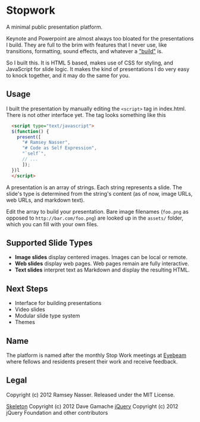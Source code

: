 Stopwork
=========
A minimal public presentation platform.

Keynote and Powerpoint are almost always too bloated for the presentations I build. They are full to the brim with features that I never use, like transitions, formatting, sound effects, and whatever a ["build"](http://support.apple.com/kb/HT4639) is.

So I built this. It is HTML 5 based, makes use of CSS for styling, and JavaScript for slide logic. It makes the kind of presentations I do very easy to knock together, and it may do the same for you.

Usage
-----
I built the presentation by manually editing the `<script>` tag in index.html. There is not other interface yet. The tag looks something like this

```html
  <script type="text/javascript">
  $(function() {
    present([
      "# Ramsey Nasser",
      "# Code as Self Expression",
      "`self`",
      // ...
      ]);
  })l
  </script>
```

A presentation is an array of strings. Each string represents a slide. The slide's type is determined from the string's content (as of now, image URLs, web URLs, and markdown text).

Edit the array to build your presentation. Bare image filenames (`foo.png` as opposed to `http://bar.com/foo.png`) are looked up in the `assets/` folder, which you can fill with your own files.

Supported Slide Types
---------------------
- **Image slides** display centered images. Images can be local or remote.
- **Web slides** display web pages. Web pages remain are fully interactive.
- **Text slides** interpret text as Markdown and display the resulting HTML.

Next Steps
----------
- Interface for building presentations
- Video slides
- Modular slide type system
- Themes

Name
----
The platform is named after the monthly Stop Work meetings at [Eyebeam](http://eyebeam.org) where fellows and residents present their work and receive feedback.

Legal 
-----
Copyright (c) 2012 Ramsey Nasser. Released under the MIT License.

[Skeleton](http://www.getskeleton.com/) Copyright (c) 2012 Dave Gamache
[jQuery](http://jquery.com) Copyright (c) 2012 jQuery Foundation and other contributors